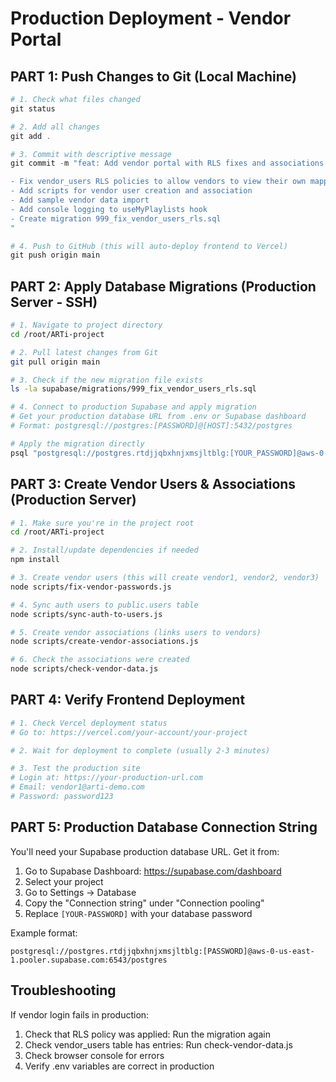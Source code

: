 # Production Deployment - Vendor Portal

## PART 1: Push Changes to Git (Local Machine)

```powershell
# 1. Check what files changed
git status

# 2. Add all changes
git add .

# 3. Commit with descriptive message
git commit -m "feat: Add vendor portal with RLS fixes and associations

- Fix vendor_users RLS policies to allow vendors to view their own mapping
- Add scripts for vendor user creation and association
- Add sample vendor data import
- Add console logging to useMyPlaylists hook
- Create migration 999_fix_vendor_users_rls.sql
"

# 4. Push to GitHub (this will auto-deploy frontend to Vercel)
git push origin main
```

## PART 2: Apply Database Migrations (Production Server - SSH)

```bash
# 1. Navigate to project directory
cd /root/ARTi-project

# 2. Pull latest changes from Git
git pull origin main

# 3. Check if the new migration file exists
ls -la supabase/migrations/999_fix_vendor_users_rls.sql

# 4. Connect to production Supabase and apply migration
# Get your production database URL from .env or Supabase dashboard
# Format: postgresql://postgres:[PASSWORD]@[HOST]:5432/postgres

# Apply the migration directly
psql "postgresql://postgres.rtdjjqbxhnjxmsjltblg:[YOUR_PASSWORD]@aws-0-us-east-1.pooler.supabase.com:6543/postgres" -f supabase/migrations/999_fix_vendor_users_rls.sql
```

## PART 3: Create Vendor Users & Associations (Production Server)

```bash
# 1. Make sure you're in the project root
cd /root/ARTi-project

# 2. Install/update dependencies if needed
npm install

# 3. Create vendor users (this will create vendor1, vendor2, vendor3)
node scripts/fix-vendor-passwords.js

# 4. Sync auth users to public.users table
node scripts/sync-auth-to-users.js

# 5. Create vendor associations (links users to vendors)
node scripts/create-vendor-associations.js

# 6. Check the associations were created
node scripts/check-vendor-data.js
```

## PART 4: Verify Frontend Deployment

```bash
# 1. Check Vercel deployment status
# Go to: https://vercel.com/your-account/your-project

# 2. Wait for deployment to complete (usually 2-3 minutes)

# 3. Test the production site
# Login at: https://your-production-url.com
# Email: vendor1@arti-demo.com
# Password: password123
```

## PART 5: Production Database Connection String

You'll need your Supabase production database URL. Get it from:
1. Go to Supabase Dashboard: https://supabase.com/dashboard
2. Select your project
3. Go to Settings → Database
4. Copy the "Connection string" under "Connection pooling"
5. Replace `[YOUR-PASSWORD]` with your database password

Example format:
```
postgresql://postgres.rtdjjqbxhnjxmsjltblg:[PASSWORD]@aws-0-us-east-1.pooler.supabase.com:6543/postgres
```

## Troubleshooting

If vendor login fails in production:
1. Check that RLS policy was applied: Run the migration again
2. Check vendor_users table has entries: Run check-vendor-data.js
3. Check browser console for errors
4. Verify .env variables are correct in production
